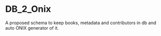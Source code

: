 # DB_2_Onix
A proposed schema to keep books, metadata and contributors in db and auto ONIX generator of it.
